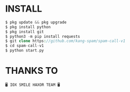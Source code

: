 # INSTALL
```php
$ pkg update && pkg upgrade
$ pkg install python
$ pkg install git
$ python3 -m pip install requests
$ git clone https://github.com/kang-spam/spam-call-v1
$ cd spam-call-v1
$ python start.py
```
# THANKS TO
```
🖥️ IOX SMILE HAXOR TEAM 🖥️
```

